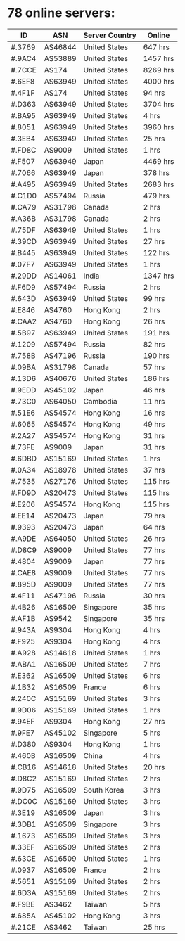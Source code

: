 # 78 online servers:

| ID | ASN | Server Country | Online |
| ------ | ------ | ------ | ------ |
| #.3769 | AS46844 | United States | 647 hrs |
| #.9AC4 | AS53889 | United States | 1457 hrs |
| #.7CCE | AS174 | United States | 8269 hrs |
| #.6EF8 | AS63949 | United States | 4000 hrs |
| #.4F1F | AS174 | United States | 94 hrs |
| #.D363 | AS63949 | United States | 3704 hrs |
| #.BA95 | AS63949 | United States | 4 hrs |
| #.8051 | AS63949 | United States | 3960 hrs |
| #.3EB4 | AS63949 | United States | 25 hrs |
| #.FD8C | AS9009 | United States | 1 hrs |
| #.F507 | AS63949 | Japan | 4469 hrs |
| #.7066 | AS63949 | Japan | 378 hrs |
| #.A495 | AS63949 | United States | 2683 hrs |
| #.C1D0 | AS57494 | Russia | 479 hrs |
| #.CA79 | AS31798 | Canada | 2 hrs |
| #.A36B | AS31798 | Canada | 2 hrs |
| #.75DF | AS63949 | United States | 1 hrs |
| #.39CD | AS63949 | United States | 27 hrs |
| #.B445 | AS63949 | United States | 122 hrs |
| #.07F7 | AS63949 | United States | 1 hrs |
| #.29DD | AS14061 | India | 1347 hrs |
| #.F6D9 | AS57494 | Russia | 2 hrs |
| #.643D | AS63949 | United States | 99 hrs |
| #.E846 | AS4760 | Hong Kong | 2 hrs |
| #.CAA2 | AS4760 | Hong Kong | 26 hrs |
| #.5B97 | AS63949 | United States | 191 hrs |
| #.1209 | AS57494 | Russia | 82 hrs |
| #.758B | AS47196 | Russia | 190 hrs |
| #.09BA | AS31798 | Canada | 57 hrs |
| #.13D6 | AS40676 | United States | 186 hrs |
| #.9EDD | AS45102 | Japan | 46 hrs |
| #.73C0 | AS64050 | Cambodia | 11 hrs |
| #.51E6 | AS54574 | Hong Kong | 16 hrs |
| #.6065 | AS54574 | Hong Kong | 49 hrs |
| #.2A27 | AS54574 | Hong Kong | 31 hrs |
| #.73FE | AS9009 | Japan | 31 hrs |
| #.6DBD | AS15169 | United States | 1 hrs |
| #.0A34 | AS18978 | United States | 37 hrs |
| #.7535 | AS27176 | United States | 115 hrs |
| #.FD9D | AS20473 | United States | 115 hrs |
| #.E206 | AS54574 | Hong Kong | 115 hrs |
| #.EE14 | AS20473 | Japan | 79 hrs |
| #.9393 | AS20473 | Japan | 64 hrs |
| #.A9DE | AS64050 | United States | 26 hrs |
| #.D8C9 | AS9009 | United States | 77 hrs |
| #.4804 | AS9009 | Japan | 77 hrs |
| #.CAE8 | AS9009 | United States | 77 hrs |
| #.895D | AS9009 | United States | 77 hrs |
| #.4F11 | AS47196 | Russia | 30 hrs |
| #.4B26 | AS16509 | Singapore | 35 hrs |
| #.AF1B | AS9542 | Singapore | 35 hrs |
| #.943A | AS9304 | Hong Kong | 4 hrs |
| #.F925 | AS9304 | Hong Kong | 4 hrs |
| #.A928 | AS14618 | United States | 1 hrs |
| #.ABA1 | AS16509 | United States | 7 hrs |
| #.E362 | AS16509 | United States | 6 hrs |
| #.1B32 | AS16509 | France | 6 hrs |
| #.240C | AS15169 | United States | 3 hrs |
| #.9D06 | AS15169 | United States | 1 hrs |
| #.94EF | AS9304 | Hong Kong | 27 hrs |
| #.9FE7 | AS45102 | Singapore | 5 hrs |
| #.D380 | AS9304 | Hong Kong | 1 hrs |
| #.460B | AS16509 | China | 4 hrs |
| #.CB16 | AS14618 | United States | 20 hrs |
| #.D8C2 | AS15169 | United States | 2 hrs |
| #.9D75 | AS16509 | South Korea | 3 hrs |
| #.DC0C | AS15169 | United States | 3 hrs |
| #.3E19 | AS16509 | Japan | 3 hrs |
| #.3DB1 | AS16509 | Singapore | 3 hrs |
| #.1673 | AS16509 | United States | 3 hrs |
| #.33EF | AS16509 | United States | 2 hrs |
| #.63CE | AS16509 | United States | 1 hrs |
| #.0937 | AS16509 | France | 2 hrs |
| #.5651 | AS15169 | United States | 2 hrs |
| #.6D3A | AS15169 | United States | 2 hrs |
| #.F9BE | AS3462 | Taiwan | 5 hrs |
| #.685A | AS45102 | Hong Kong | 3 hrs |
| #.21CE | AS3462 | Taiwan | 25 hrs |

